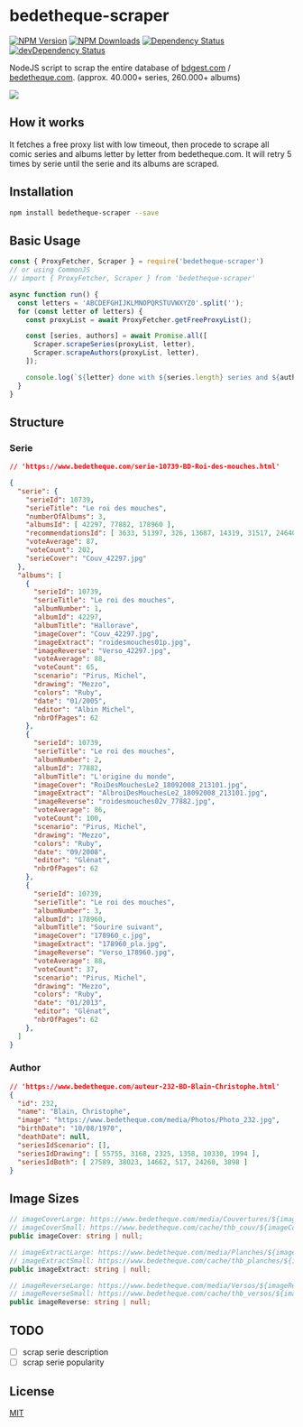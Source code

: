 # bedetheque-scraper
[![NPM Version][npm-image]][npm-url]
[![NPM Downloads][downloads-image]][downloads-url]
[![Dependency Status][david-image]][david-url]
[![devDependency Status][david-dev-image]][david-dev-url]

NodeJS script to scrap the entire database of [bdgest.com](https://www.bdgest.com/) / [bedetheque.com](https://www.bedetheque.com/). (approx. 40.000+ series, 260.000+ albums)

<img src="https://www.bdgest.com/skin/logo_bdgest_250.png">

## How it works

It fetches a free proxy list with low timeout, then procede to scrape all comic series and albums letter by letter from bedetheque.com.
It will retry 5 times by serie until the serie and its albums are scraped.
## Installation

```bash
npm install bedetheque-scraper --save
```

## Basic Usage

```typescript
const { ProxyFetcher, Scraper } = require('bedetheque-scraper')
// or using CommonJS
// import { ProxyFetcher, Scraper } from 'bedetheque-scraper'

async function run() {
  const letters = 'ABCDEFGHIJKLMNOPQRSTUVWXYZ0'.split('');
  for (const letter of letters) {
    const proxyList = await ProxyFetcher.getFreeProxyList();

    const [series, authors] = await Promise.all([
      Scraper.scrapeSeries(proxyList, letter),
      Scraper.scrapeAuthors(proxyList, letter),
    ]);

    console.log(`${letter} done with ${series.length} series and ${authors.length} authors`);
  }
}
```

## Structure
### Serie
```json
// 'https://www.bedetheque.com/serie-10739-BD-Roi-des-mouches.html'

{
  "serie": {
    "serieId": 10739,
    "serieTitle": "Le roi des mouches",
    "numberOfAlbums": 3,
    "albumsId": [ 42297, 77882, 178960 ],
    "recommendationsId": [ 3633, 51397, 326, 13687, 14319, 31517, 24640 ],
    "voteAverage": 87,
    "voteCount": 202,
    "serieCover": "Couv_42297.jpg"
  },
  "albums": [
    {
      "serieId": 10739,
      "serieTitle": "Le roi des mouches",
      "albumNumber": 1,
      "albumId": 42297,
      "albumTitle": "Hallorave",
      "imageCover": "Couv_42297.jpg",
      "imageExtract": "roidesmouches01p.jpg",
      "imageReverse": "Verso_42297.jpg",
      "voteAverage": 88,
      "voteCount": 65,
      "scenario": "Pirus, Michel",
      "drawing": "Mezzo",
      "colors": "Ruby",
      "date": "01/2005",
      "editor": "Albin Michel",
      "nbrOfPages": 62
    },
    {
      "serieId": 10739,
      "serieTitle": "Le roi des mouches",
      "albumNumber": 2,
      "albumId": 77882,
      "albumTitle": "L'origine du monde",
      "imageCover": "RoiDesMouchesLe2_18092008_213101.jpg",
      "imageExtract": "AlbroiDesMouchesLe2_18092008_213101.jpg",
      "imageReverse": "roidesmouches02v_77882.jpg",
      "voteAverage": 86,
      "voteCount": 100,
      "scenario": "Pirus, Michel",
      "drawing": "Mezzo",
      "colors": "Ruby",
      "date": "09/2008",
      "editor": "Glénat",
      "nbrOfPages": 62
    },
    {
      "serieId": 10739,
      "serieTitle": "Le roi des mouches",
      "albumNumber": 3,
      "albumId": 178960,
      "albumTitle": "Sourire suivant",
      "imageCover": "178960_c.jpg",
      "imageExtract": "178960_pla.jpg",
      "imageReverse": "Verso_178960.jpg",
      "voteAverage": 88,
      "voteCount": 37,
      "scenario": "Pirus, Michel",
      "drawing": "Mezzo",
      "colors": "Ruby",
      "date": "01/2013",
      "editor": "Glénat",
      "nbrOfPages": 62
    },
  ]
}
```
### Author
```json
// 'https://www.bedetheque.com/auteur-232-BD-Blain-Christophe.html'
{
  "id": 232,
  "name": "Blain, Christophe",
  "image": "https://www.bedetheque.com/media/Photos/Photo_232.jpg",
  "birthDate": "10/08/1970",
  "deathDate": null,
  "seriesIdScenario": [],
  "seriesIdDrawing": [ 55755, 3168, 2325, 1358, 10330, 1994 ],
  "seriesIdBoth": [ 27589, 38023, 14662, 517, 24260, 3898 ]
}
```

## Image Sizes

```typescript
// imageCoverLarge: https://www.bedetheque.com/media/Couvertures/${imageCover}
// imageCoverSmall: https://www.bedetheque.com/cache/thb_couv/${imageCover}
public imageCover: string | null;

// imageExtractLarge: https://www.bedetheque.com/media/Planches/${imageExtract}
// imageExtractSmall: https://www.bedetheque.com/cache/thb_planches/${imageExtract}
public imageExtract: string | null;

// imageReverseLarge: https://www.bedetheque.com/media/Versos/${imageReverse}
// imageReverseSmall: https://www.bedetheque.com/cache/thb_versos/${imageReverse}
public imageReverse: string | null;
```

## TODO

- [ ] scrap serie description
- [ ] scrap serie popularity

## License

  [MIT](LICENSE)

[npm-image]: https://img.shields.io/npm/v/bedetheque-scraper.svg
[npm-url]: https://npmjs.com/package/bedetheque-scraper
[david-dev-image]: https://david-dm.org/givka/bedetheque-scraper/dev-status.svg
[david-dev-url]: https://david-dm.org/givka/bedetheque-scraper?type=dev
[david-image]: https://david-dm.org/givka/bedetheque-scraper.svg
[david-url]: https://david-dm.org/givka/bedetheque-scraper
[downloads-image]: https://img.shields.io/npm/dm/bedetheque-scraper.svg
[downloads-url]: https://npmjs.org/package/bedetheque-scraper